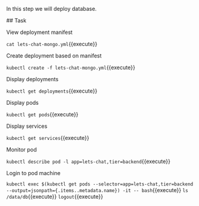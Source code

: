 In this step we will deploy database.

## Task

View deployment manifest

`cat lets-chat-mongo.yml`{{execute}}

Create deployment based on manifest

`kubectl create -f lets-chat-mongo.yml`{{execute}}

Display deployments

`kubectl get deployments`{{execute}}

Display pods

`kubectl get pods`{{execute}}

Display services

`kubectl get services`{{execute}}

Monitor pod

`kubectl describe pod -l app=lets-chat,tier=backend`{{execute}}

Login to pod machine

`kubectl exec $(kubectl get pods --selector=app=lets-chat,tier=backend --output=jsonpath={.items..metadata.name}) -it -- bash`{{execute}}
`ls /data/db`{{execute}}
`logout`{{execute}}

